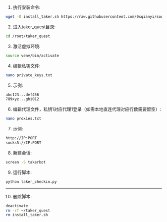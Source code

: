  1. 执行安装命令:
   ```bash
   wget -O install_taker.sh https://raw.githubusercontent.com/0xqianyi/sowing-taker/refs/heads/main/install_taker.sh && sed -i 's/\r$//' install_taker.sh && chmod +x install_taker.sh && ./install_taker.sh
   ```
 2. 进入taker_quest目录:
   ```bash
   cd /root/taker_quest
   ```
 3. 激活虚拟环境:
   ```bash
   source venv/bin/activate
   ```
 4. 编辑私钥文件:
   ```bash
   nano private_keys.txt
   ```
 5. 示例:
   ```bash
   abc123...def456
   789xyz...ghi012
   ```
 6. 编辑代理文件，私钥1对应代理1登录（如需本地直连代理对应行数需要留空）:
   ```bash
   nano proxies.txt
   ```
 7. 示例:
   ```bash
   http://IP:PORT
   socks5://IP:PORT
   ```
 8. 新建会话:
   ```bash
   screen -S takerbot
   ```
 9. 运行脚本:
   ```bash
   python taker_checkin.py
   ```
  --------------------------------------------------------
 10. 删除脚本:
   ```bash
   deactivate
   rm -rf ~/taker_quest
   rm install_taker.sh
   ```
